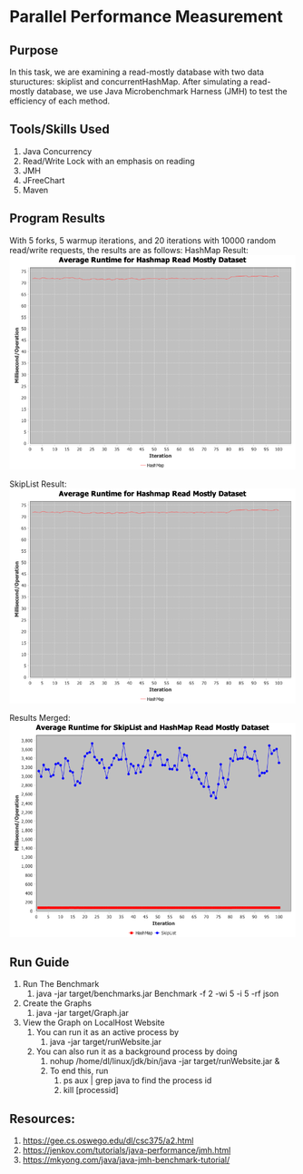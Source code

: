 # Parallel Performance Measurement
## Purpose
In this task, we are examining a read-mostly database with two data stuructures: skiplist and concurrentHashMap. After simulating a read-mostly database, we use Java Microbenchmark Harness (JMH) to test the efficiency of each method. 

## Tools/Skills Used
1. Java Concurrency 
2. Read/Write Lock with an emphasis on reading
3. JMH 
4. JFreeChart
5. Maven

## Program Results
With 5 forks, 5 warmup iterations, and 20 iterations with 10000 random read/write requests, the results are as follows:
HashMap Result:
![Graph depicting how HashMap runtime stayed around 72 ms/operations](/src/main/resources/static/HashMap.png)


SkipList Result:
![Graph depicting how SkipList runtime fluctuated from 2600-3600 ms/operations](/src/main/resources/static/HashMap.png)

Results Merged: 
![Graph combining the two graphs together](/src/main/resources/static/xyImage.png)


## Run Guide
1. Run The Benchmark
    1. java -jar target/benchmarks.jar Benchmark -f 2 -wi 5 -i 5 -rf json
2. Create the Graphs
    1. java -jar target/Graph.jar
3. View the Graph on LocalHost Website
    1. You can run it as an active process by
        1. java -jar target/runWebsite.jar
    2. You can also run it as a background process by doing
        1. nohup /home/dl/linux/jdk/bin/java -jar target/runWebsite.jar &
        2. To end this, run
            1. ps aux | grep java to find the process id
            2. kill [processid]


## Resources:
1. https://gee.cs.oswego.edu/dl/csc375/a2.html
2. https://jenkov.com/tutorials/java-performance/jmh.html
3. https://mkyong.com/java/java-jmh-benchmark-tutorial/
